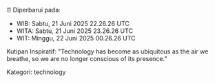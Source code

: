 ⏰ Diperbarui pada:
- WIB: Sabtu, 21 Juni 2025 22.26.26 UTC
- WITA: Sabtu, 21 Juni 2025 23.26.26 UTC
- WIT: Minggu, 22 Juni 2025 00.26.26 UTC

Kutipan Inspiratif:
"Technology has become as ubiquitous as the air we breathe, so we are no longer conscious of its presence."


Kategori: technology


